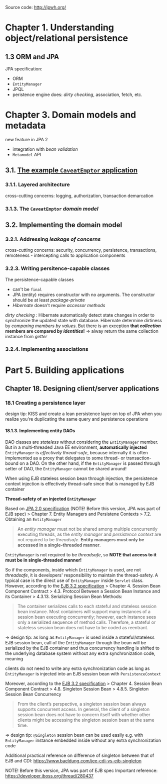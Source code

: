 Source code: http://jpwh.org/

# Chapter 1. Understanding object/relational persistence
## 1.3 ORM and JPA
JPA specification:
 * ORM
 * `EntityManager`
 * JPQL
 * peristence engine does: *dirty checking*, association, fetch, etc.
# Chapter 3. Domain models and metadata
new feature in JPA 2
* integration with *bean validation*
* `Metamodel` API
## 3.1. [The example `CaveatEmptor` application](http://www.jpwh.org/examples/jpwh/caveatemptor-jpa-061211/)
### 3.1.1. Layered architecture
cross-cutting concerns: logging, authorization, transaction demarcation
### 3.1.3. The `CaveatEmptor` *domain model*

## 3.2. Implementing the domain model
### 3.2.1. Addressing *leakage of concerns*
cross-cutting concerns: security, concurrency, persistence, transactions, remoteness - intercepting calls to application components
### 3.2.3. Writing persitence-capable classes
The persistence-capable classes
 * can't be `final`
 * JPA (entity) requires constructor with no arguments. The constructor should be at least *package-private*
 * *Hibernate* doesn't require *accessor methods*

*dirty checking* : Hibernate automatically detect state changes in order to synchronize the updated state with database. Hibernate determine dirtiness by *comparing members by values*. But there is an exception **that *collection* members are compared by *identities*!** => alway return the same collection instance from *getter*

### 3.2.4. Implementing associations
# Part 5. Building applications
## Chapter 18. Designing client/server applications
### 18.1 Creating a persistence layer
design tip: KISS and create a lean persistence layer on top of JPA when you realize you're duplicating the same query and persistence operations
#### 18.1.3. Implementing entity DAOs
DAO classes are *stateless* without considering the `EntityManager` member. But in a multi-threaded Java EE environment, **automatically injected** `EntityManager` is *effectively thread-safe*, because internally it is often implemented as a proxy that delegates to some thread- or transaction-bound on a DAO. On the other hand, if the `EntityManager` is passed through setter of DAO, the `EntityManager` cannot be shared around!

When using EJB stateless session bean through injection, the persistence context injection is effectively thread-safe since that is managed by EJB container

**Thread-safety of an injected `EntityManager`**

Based on [JPA 2.0 specification](https://jcp.org/aboutJava/communityprocess/final/jsr317/index.html) (NOTE! Before this version, JPA was part of EJB spec) > Chapter 7. Entity Managers and Persistene Contexts > 7.2. Obtaining an `EntityManager`

> An *entity manager* must not be shared among multiple concurrently executing threads, as the *entity manager* and *persistence context* are not required to be *threadsafe*. **Entity managers must only be accessed in a single-threaded manner**.

`EntityManager` is not required to be *threadsafe*, so **NOTE that access to it must be in single-threaded manner!**

So if the components, inside which `EntityManager` is used, are not *threadsafe*, it is developers' responsibility to maintain the thread-safety. A typical case is the direct use of `EntityManager` inside `Servlet` class. However, according to the [EJB 3.2 specification](https://jcp.org/aboutJava/communityprocess/final/jsr345/index.html) > Chapter 4. Session Bean Component Contract > 4.3. Protocol Between a Session Bean Instance and its Container > 4.3.13. Serializing Session Bean Methods:

> The container serializes calls to each stateful and stateless session bean instance. Most containers will support many instances of a session bean executing concurrently; however, each instance sees only a serialized sequence of method calls. Therefore, a stateful or stateless session bean does not have to be coded as reentrant.

=> design tip: as long as `EntityManager` is used inside a stateful/stateless EJB session bean, call of the `EntityManager` through the bean will be serialized by the EJB container and thus concurrency handling is shifted to the underlying database system without any extra synchronization code, meaning

clients do not need to write any extra synchronization code as long as `EntityManager` is injected into an EJB session bean with `PersistenceContext`

Moreover, according to the [EJB 3.2 specification](https://jcp.org/aboutJava/communityprocess/final/jsr345/index.html) > Chapter 4. Session Bean Component Contract > 4.8. Singleton Session Bean > 4.8.5. Singleton Session Bean Concurrency

> From the client’s perspective, a singleton session bean always supports concurrent access. In general, the client of a singleton session bean does not have to concern itself with whether other clients might be accessing the singleton session bean at the same time.

=> design tip: `@Singleton` session bean can be used easily e.g. with `EntityManager` instance embedded inside without any extra synchronization code

Additional practical reference on difference of singleton between that of EJB and CDI: https://www.baeldung.com/jee-cdi-vs-ejb-singleton

NOTE! Before this version, JPA was part of EJB spec
Important reference: https://developer.jboss.org/thread/280437

